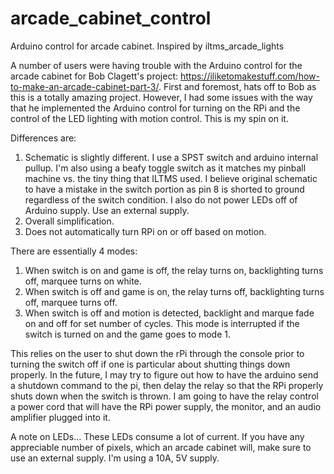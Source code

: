 # arcade_cabinet_control
Arduino control for arcade cabinet.  Inspired by iltms_arcade_lights

A number of users were having trouble with the Arduino control for the arcade cabinet for Bob Clagett's project: https://iliketomakestuff.com/how-to-make-an-arcade-cabinet-part-3/.  First and foremost, hats off to Bob as this is a totally amazing project.  However, I had some issues with the way that he implemented the Arduino control for turning on the RPi and the control of the LED lighting with motion control.  This is my spin on it.  

Differences are:
1. Schematic is slightly different.  I use a SPST switch and arduino internal pullup.  I'm also using a beafy toggle switch as it matches my pinball machine vs. the tiny thing that ILTMS used.  I believe original schematic to have a mistake in the switch portion as pin 8 is shorted to ground regardless of the switch condition.  I also do not power LEDs off of Arduino supply.  Use an external supply.  
2. Overall simplification.  
3. Does not automatically turn RPi on or off based on motion.  

There are essentially 4 modes:
1. When switch is on and game is off, the relay turns on, backlighting turns off, marquee turns on white.
2. When switch is off and game is on, the relay turns off, backlighting turns off, marquee turns off.
3. When switch is off and motion is detected, backlight and marque fade on and off for set number of cycles.  This mode is interrupted if the switch is turned on and the game goes to mode 1.  

This relies on the user to shut down the rPi through the console prior to turning the switch off if one is particular about shutting things down properly.  In the future, I may try to figure out how to have the arduino send a shutdown command to the pi, then delay the relay so that the RPi properly shuts down when the switch is thrown.  I am going to have the relay control a power cord that will have the RPi power supply, the monitor, and an audio amplifier plugged into it.

A note on LEDs... These LEDs consume a lot of current.  If you have any appreciable number of pixels, which an arcade cabinet will, make sure to use an external supply.  I'm using a 10A, 5V supply.  

